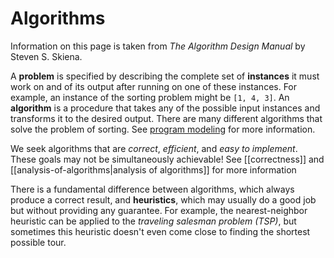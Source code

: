 # Algorithms

Information on this page is taken from _The Algorithm Design Manual_ by Steven
S. Skiena.

A **problem** is specified by describing the complete set of **instances** it
must work on and of its output after running on one of these instances. For
example, an instance of the sorting problem might be `[1, 4, 3]`. An
**algorithm** is a procedure that takes any of the possible input instances and
transforms it to the desired output. There are many different algorithms that
solve the problem of sorting. See [program modeling](program-modeling.org) for
more information.

We seek algorithms that are _correct_, _efficient_, and _easy to implement_.
These goals may not be simultaneously achievable! See [[correctness]] and
[[analysis-of-algorithms|analysis of algorithms]] for more information

There is a fundamental difference between algorithms, which always produce a
correct result, and **heuristics**, which may usually do a good job but without
providing any guarantee. For example, the nearest-neighbor heuristic can be
applied to the _traveling salesman problem (TSP)_, but sometimes this heuristic
doesn't even come close to finding the shortest possible tour.
